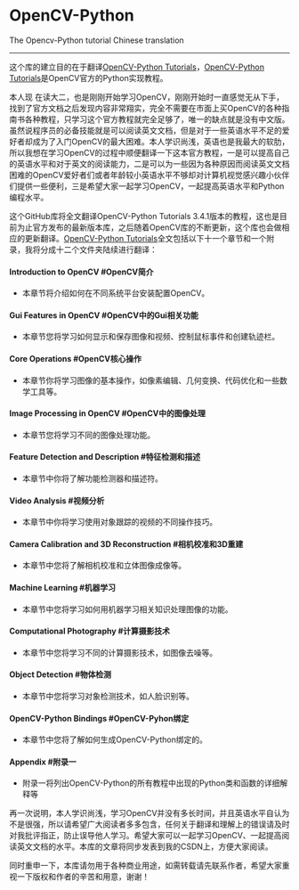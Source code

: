 # OpenCV-Python
The Opencv-Python tutorial Chinese translation
***
这个库的建立目的在于翻译[OpenCV-Python Tutorials](https://docs.opencv.org/3.4.1/d6/d00/tutorial_py_root.html)，[OpenCV-Python Tutorials](https://docs.opencv.org/3.4.1/d6/d00/tutorial_py_root.html)是OpenCV官方的Python实现教程。

本人现 在读大二，也是刚刚开始学习OpenCV，刚刚开始时一直感觉无从下手，找到了官方文档之后发现内容非常翔实，完全不需要在市面上买OpenCV的各种指南书各种教程，只学习这个官方教程就完全足够了，唯一的缺点就是没有中文版。虽然说程序员的必备技能就是可以阅读英文文档，但是对于一些英语水平不足的爱好者却成为了入门OpenCV的最大困难。本人学识尚浅，英语也是我最大的软肋，所以我想在学习OpenCV的过程中顺便翻译一下这本官方教程，一是可以提高自己的英语水平和对于英文的阅读能力，二是可以为一些因为各种原因而阅读英文文档困难的OpenCV爱好者们或者年龄较小英语水平不够却对计算机视觉感兴趣小伙伴们提供一些便利，三是希望大家一起学习OpenCV，一起提高英语水平和Python编程水平。

这个GitHub库将全文翻译OpenCV-Python Tutorials 3.4.1版本的教程，这也是目前为止官方发布的最新版本库，之后随着OpenCV库的不断更新，这个库也会做相应的更新翻译。[OpenCV-Python Tutorials](https://docs.opencv.org/3.4.1/d6/d00/tutorial_py_root.html)全文包括以下十一个章节和一个附录，我将分成十二个文件夹陆续进行翻译：

#### Introduction to OpenCV    #OpenCV简介
* 本章节将介绍如何在不同系统平台安装配置OpenCV。

#### Gui Features in OpenCV    #OpenCV中的Gui相关功能
* 本章节您将学习如何显示和保存图像和视频、控制鼠标事件和创建轨迹栏。

#### Core Operations    #OpenCV核心操作
* 本章节你将学习图像的基本操作，如像素编辑、几何变换、代码优化和一些数学工具等。

#### Image Processing in OpenCV    #OpenCV中的图像处理
* 本章节您将学习不同的图像处理功能。

#### Feature Detection and Description    #特征检测和描述
* 本章节中你将了解功能检测器和描述符。

#### Video Analysis    #视频分析
* 本章节中你将学习使用对象跟踪的视频的不同操作技巧。

#### Camera Calibration and 3D Reconstruction    #相机校准和3D重建
* 本章节中您将了解相机校准和立体图像成像等。

#### Machine Learning    #机器学习
* 本章节中您将学习如何用机器学习相关知识处理图像的功能。

#### Computational Photography    #计算摄影技术
* 本章节中您将学习不同的计算摄影技术，如图像去噪等。

#### Object Detection    #物体检测
* 本章节中您将学习对象检测技术，如人脸识别等。

#### OpenCV-Python Bindings    #OpenCV-Pyhon绑定
* 本章节中您将了解如何生成OpenCV-Python绑定的。

#### Appendix    #附录一
* 附录一将列出OpenCV-Python的所有教程中出现的Python类和函数的详细解释等

再一次说明，本人学识尚浅，学习OpenCV并没有多长时间，并且英语水平自认为不是很强，所以请希望广大阅读者多多包含，任何关于翻译和理解上的错误请及时对我批评指正，防止误导他人学习。希望大家可以一起学习OpenCV、一起提高阅读英文文档的水平。本库的文章将同步发表到我的CSDN上，方便大家阅读。

同时重申一下，本库请勿用于各种商业用途，如需转载请先联系作者，希望大家重视一下版权和作者的辛苦和用意，谢谢！
